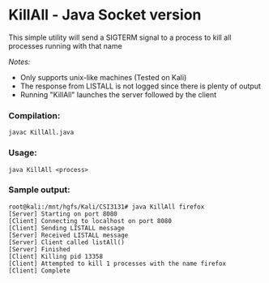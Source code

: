 # KillAll - Java Socket version

This simple utility will send a SIGTERM signal to a process
to kill all processes running with that name

*Notes:*
- Only supports unix-like machines (Tested on Kali)
- The response from LISTALL is not logged since there is plenty of output
- Running "KillAll" launches the server followed by the client

### Compilation:
`javac KillAll.java`

### Usage:
`java KillAll <process>`

### Sample output:

```
root@kali:/mnt/hgfs/Kali/CSI3131# java KillAll firefox
[Server] Starting on port 8080
[Client] Connecting to localhost on port 8080
[Client] Sending LISTALL message
[Server] Received LISTALL message
[Server] Client called listAll()
[Server] Finished
[Client] Killing pid 13358
[Client] Attempted to kill 1 processes with the name firefox
[Client] Complete
```